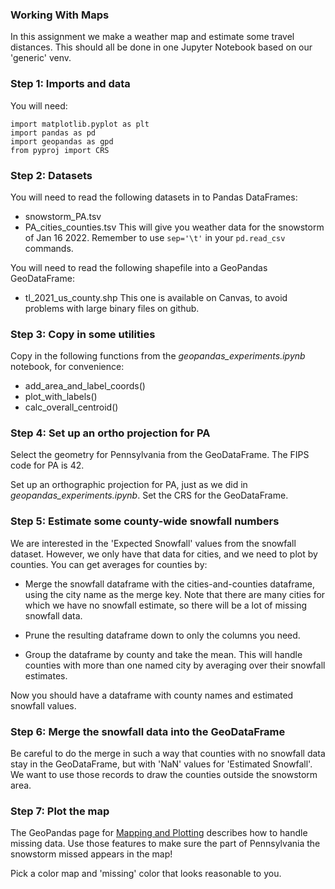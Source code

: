 ### Working With Maps

In this assignment we make a weather map and estimate
some travel distances.  This should all be done in one Jupyter
Notebook based on our 'generic' venv.



### Step 1: Imports and data

You will need:
```
import matplotlib.pyplot as plt
import pandas as pd
import geopandas as gpd
from pyproj import CRS
```



### Step 2: Datasets

You will need to read the following datasets in to Pandas DataFrames:
* snowstorm_PA.tsv
* PA_cities_counties.tsv
This will give you weather data for the snowstorm of Jan 16 2022.
Remember to use ```sep='\t'``` in your ```pd.read_csv``` commands.


You will need to read the following shapefile into a GeoPandas GeoDataFrame:
* tl_2021_us_county.shp
This one is available on Canvas, to avoid problems with large binary
files on github.



### Step 3: Copy in some utilities

Copy in the following functions from the *geopandas_experiments.ipynb*
notebook, for convenience:
* add_area_and_label_coords()
* plot_with_labels()
* calc_overall_centroid()



### Step 4: Set up an ortho projection for PA

Select the geometry for Pennsylvania from the GeoDataFrame.  The
FIPS code for PA is 42.

Set up an orthographic projection for PA, just as we did in
*geopandas_experiments.ipynb*.  Set the CRS for the GeoDataFrame.



### Step 5: Estimate some county-wide snowfall numbers

We are interested in the 'Expected Snowfall' values from the
snowfall dataset.  However, we only have that data for cities,
and we need to plot by counties.  You can get averages for
counties by:


* Merge the snowfall dataframe with the cities-and-counties dataframe,
using the city name as the merge key.  Note that there are many cities
for which we have no snowfall estimate, so there will be a lot of
missing snowfall data.
* Prune the resulting dataframe down to only the columns you need.


* Group the dataframe by county and take the mean.  This will handle
counties with more than one named city by averaging over their
snowfall estimates.

Now you should have a dataframe with county names and estimated
snowfall values.



### Step 6: Merge the snowfall data into the GeoDataFrame

Be careful to do the merge in such a way that counties with no
snowfall data stay in the GeoDataFrame, but with 'NaN' values
for 'Estimated Snowfall'.  We want to use those records to draw
the counties outside the snowstorm area.



### Step 7: Plot the map

The GeoPandas page for
[Mapping and Plotting](https://geopandas.org/en/stable/docs/user_guide/mapping.html)
describes how to handle missing data.  Use those features to make
sure the part of Pennsylvania the snowstorm missed appears in the
map!

Pick a color map and 'missing' color that looks reasonable to you.